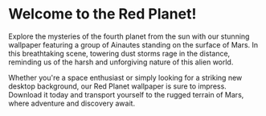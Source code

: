 <!--font:Inter-->

# Welcome to the Red Planet!

Explore the mysteries of the fourth planet from the sun with our stunning wallpaper featuring a group of Ainautes standing on the surface of Mars. In this breathtaking scene, towering dust storms rage in the distance, reminding us of the harsh and unforgiving nature of this alien world.

Whether you're a space enthusiast or simply looking for a striking new desktop background, our Red Planet wallpaper is sure to impress. Download it today and transport yourself to the rugged terrain of Mars, where adventure and discovery await.

<!--

Write me markdown content of website with wallpaper:

"A group of Ainautes standing on the surface of a red planet, with towering dust storms raging in the distance."

The header of the page should not be copy of the text but rather a real content of the website which is using this wallpaper.


---


# Welcome to the Red Planet!

Explore the mysteries of the fourth planet from the sun with our stunning wallpaper featuring a group of Ainautes standing on the surface of Mars. In this breathtaking scene, towering dust storms rage in the distance, reminding us of the harsh and unforgiving nature of this alien world.

Whether you're a space enthusiast or simply looking for a striking new desktop background, our Red Planet wallpaper is sure to impress. Download it today and transport yourself to the rugged terrain of Mars, where adventure and discovery await.


---


Write me a Google font which is best fitting for the website.

Pick from the list:
- Futura
- Montserrat
- Barlow Condensed
- Lato
- Poppins
- Cabin
- Cinzel
- Orbitron
- Open Sans
- Inter
- Exo 2
- Playfair Display
- Alegreya
- Creepster
- Cormorant Garamond
- Cinzel Decorative
- Roboto
- IBM Plex Sans
- Lobster
- Raleway
- Great Vibes
- Dancing Script


Write just the font name nothing else.


---


Inter

-->
